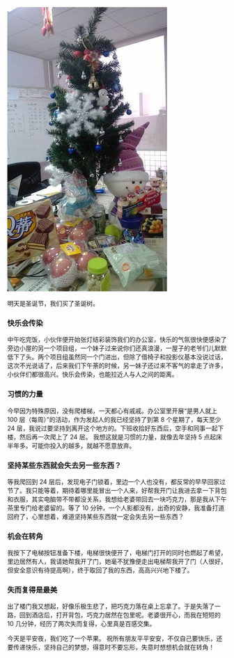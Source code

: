 <img src="/_image/2013-12-25/IMG_20131224_171330.jpg" alt="">

明天是圣诞节，我们买了圣诞树。

### 快乐会传染

中午吃完饭，小伙伴便开始张灯结彩装饰我们的办公室，快乐的气氛很快便感染了旁边小屋的另一个项目组，一个妹子过来说你们还真浪漫，一屋子的老爷们儿默默低下了头。两个项目组虽然同一个门进出，但除了借椅子和投影仪基本没说过话，这次不光说话了，后来我们下午荼的时候，另一妹子还过来不客气的拿走了许多，小伙伴们都很高兴。快乐会传染，也能拉近人与人之间的距离。

### 习惯的力量

今早因为特殊原因，没有爬楼梯，一天都心有戚戚。办公室里开展“是男人就上 100 层（每周）”的活动，作为发起人的我已经坚持了到第 8 个星期了，每天至少 24 层，我说过要坚持到离开这个地方的。下班收拾好东西后，空手和同事一起下楼，然后再一次爬上了 24 层。
我想这就是习惯的力量，就像去年坚持 5 点起床半年多。可能你投入的越多，就越不愿意放弃。

### 坚持某些东西就会失去另一些东西？

等我爬回到 24 层后，发现电子门锁着，里边一个人也没有，都反常的早早回家过节了。我只能等着，期待着哪里能冒出一个人来，好帮我开门让我进去拿一下背包和衣服，其实电脑带不带都没关系，我想给老婆带回去一块巧克力，那是我从下午茶里专门给老婆留的。等了 10 分钟，一个人影都没有，出奇的安静，我准备打道回府了，心里想着，难道坚持某些东西就一定会失去另一些东西？

### 机会在转角

我按下了电梯按钮准备下楼，电梯很快便开了，电梯门打开的同时也燃起了希望，里边居然有人，我请她帮我开了门，她毫不犹豫便走出电梯帮我开了门（人很好，但安全意识有待提高啊），终于取回了我的东西，高高兴兴地下楼了。

### 失而复得是最美

出了楼门我又想起，好像乐极生悲了，把巧克力落在桌上忘拿了。于是失落了一路，回到酒店后，打开背包，巧克力居然在包里呢。老婆很开心，而我在短短的 10 几分钟，经历了两次失而复得，心里真是百感交集。

今天是平安夜，我们吃了一个苹果。
祝所有朋友平平安安，不仅自己要快乐，还要传递快乐，坚持自己的梦想，得意时不要忘形，失意时想想机会就在转角！
